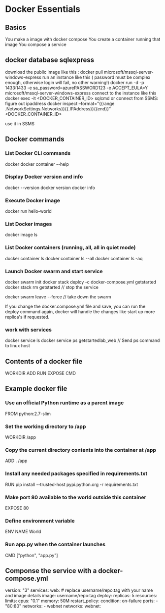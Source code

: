 # Docker Essentials

## Basics


You make a image with docker compose
You create a container running that image
You compose a service

## docker database sqlexpress
download the public image like this :
docker pull microsoft/mssql-server-windows-express
run an instance like this ( password must be complex enough, otherwise login will fail, no other warning!)
docker run -d -p 1433:1433 -e sa_password=azurePASSWORD123 -e ACCEPT_EULA=Y microsoft/mssql-server-windows-express
connect to the instance like this
docker exec -it <DOCKER_CONTAINER_ID> sqlcmd
or
connect from SSMS:
figure out ipaddress
docker inspect –format="{{range .NetworkSettings.Networks}}{{.IPAddress}}{{end}}" <DOCKER_CONTAINER_ID>

use it in SSMS

## Docker commands

### List Docker CLI commands
docker
docker container --help

### Display Docker version and info
docker --version
docker version
docker info

### Execute Docker image
docker run hello-world

### List Docker images
docker image ls

### List Docker containers (running, all, all in quiet mode)
docker container ls
docker container ls --all
docker container ls -aq

### Launch Docker swarm and start service

docker swarm init
docker stack deploy -c docker-compose.yml getstarted
docker stack rm getstarted  // stop the service

docker swarm leave --force  // take down the swarm


If you change the docker.compose.yml file and save,
you can run the deploy command again, docker will handle the changes like start up more replica's if requested.


### work with services

docker service ls
docker service ps getstartedlab_web   // Send ps command to linux host




## Contents of a docker file

WORKDIR 
ADD
RUN
EXPOSE
CMD

## Example docker file

### Use an official Python runtime as a parent image
FROM python:2.7-slim

### Set the working directory to /app
WORKDIR /app

### Copy the current directory contents into the container at /app
ADD . /app

### Install any needed packages specified in requirements.txt
RUN pip install --trusted-host pypi.python.org -r requirements.txt

### Make port 80 available to the world outside this container
EXPOSE 80

### Define environment variable
ENV NAME World

### Run app.py when the container launches
CMD ["python", "app.py"]


## Componse the service with a docker-compose.yml

version: "3"
services:
  web:
    # replace username/repo:tag with your name and image details
    image: username/repo:tag
    deploy:
      replicas: 5
      resources:
        limits:
          cpus: "0.1"
          memory: 50M
      restart_policy:
        condition: on-failure
    ports:
      - "80:80"
    networks:
      - webnet
networks:
  webnet:
